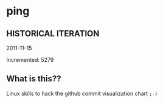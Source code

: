 # ping

## HISTORICAL ITERATION
2011-11-15

Incremented: 5279

## What is this?? 
Linux skills to hack the github commit visualization chart `;-)`
